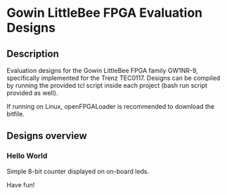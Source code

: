 # Gowin LittleBee FPGA Evaluation Designs

## Description
Evaluation designs for the Gowin LittleBee FPGA family GW1NR-9, specifically implemented for the Trenz TEC0117.
Designs can be compiled by running the provided tcl script inside each project (bash run script provided as well).

If running on Linux, openFPGALoader is recommended to download the bitfile.

## Designs overview

### Hello World
Simple 8-bit counter displayed on on-board leds.

Have fun!
